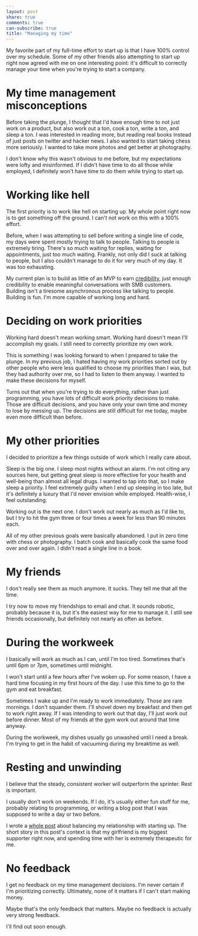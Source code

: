 ```yaml
---
layout: post
share: true
comments: true
can-subscribe: true
title: "Managing my time"
---
```


My favorite part of my full-time effort to start up is that I have 100% control over my schedule. Some of my other friends also attempting to start up right now agreed with me on one interesting point: it's difficult to correctly manage your time when you're trying to start a company.

# My time management misconceptions

Before taking the plunge, I thought that I'd have enough time to not just work on a product, but also work out a ton, cook a ton, write a ton, and sleep a ton. I was interested in reading more, but reading real books instead of just posts on twitter and hacker news. I also wanted to start taking chess more seriously. I wanted to take more photos and get better at photography.

I don't know why this wasn't obvious to me before, but my expectations were lofty and misinformed. If I didn't have time to do all those while employed, I definitely won't have time to do them while trying to start up.

# Working like hell

The first priority is to work like hell on starting up. My whole point right now is to get something off the ground. I can't not work on this with a 100% effort.

Before, when I was attempting to sell before writing a single line of code, my days were spent mostly trying to talk to people. Talking to people is extremely tiring. There's so much waiting for replies, waiting for appointments, just too much waiting. Frankly, not only did I suck at talking to people, but I also couldn't manage to do it for very much of my day. It was too exhausting.

My current plan is to build as little of an MVP to earn <a href="http://www.dillonforrest.com/startup/preselling-to-enterprise-customers/" target="_blank">credibility</a>, just enough credibility to enable meaningful conversations with SMB customers. Building isn't a tiresome asynchronous process like talking to people. Building is fun. I'm more capable of working long and hard.

# Deciding on work priorities

Working hard doesn't mean working smart. Working hard doesn't mean I'll accomplish my goals. I still need to correctly prioritize my own work.

This is something I was looking forward to when I prepared to take the plunge. In my previous job, I hated having my work priorities sorted out by other people who were less qualified to choose my priorities than I was, but they had authority over me, so I had to listen to them anyway. I wanted to make these decisions for myself.

Turns out that when you're trying to do everything, rather than just programming, you have lots of difficult work priority decisions to make. Those are difficult decisions, and you have only your own time and money to lose by messing up. The decisions are still difficult for me today, maybe even more difficult than before.

# My other priorities

I decided to prioritize a few things outside of work which I really care about.

Sleep is the big one. I sleep most nights without an alarm. I'm not citing any sources here, but getting great sleep is more effective for your health and well-being than almost all legal drugs. I wanted to tap into that, so I make sleep a priority. I feel extremely guilty when I end up sleeping in too late, but it's definitely a luxury that I'd never envision while employed. Health-wise, I feel outstanding.

Working out is the next one. I don't work out nearly as much as I'd like to, but I try to hit the gym three or four times a week for less than 90 minutes each.

All of my other previous goals were basically abandoned. I put in zero time with chess or photography. I batch cook and basically cook the same food over and over again. I didn't read a single line in a book.

# My friends

I don't really see them as much anymore. It sucks. They tell me that all the time.

I try now to move my friendships to email and chat. It sounds robotic, probably because it is, but it's the easiest way for me to manage it. I still see friends occasionally, but definitely not nearly as often as before.

# During the workweek

I basically will work as much as I can, until I'm too tired. Sometimes that's until 6pm or 7pm, sometimes until midnight.

I won't start until a few hours after I've woken up. For some reason, I have a hard time focusing in my first hours of the day. I use this time to go to the gym and eat breakfast.

Sometimes I wake up and I'm ready to work immediately. Those are rare mornings. I don't squander them. I'll shovel down my breakfast and then get to work right away. If I was intending to work out that day, I'll just work out before dinner. Most of my friends at the gym work out around that time anyway.

During the workweek, my dishes usually go unwashed until I need a break. I'm trying to get in the habit of vacuuming during my breaktime as well.

# Resting and unwinding

I believe that the steady, consistent worker will outperform the sprinter. Rest is important.

I usually don't work on weekends. If I do, it's usually either fun stuff for me, probably relating to programming, or writing a blog post that I was supposed to write a day or two before.

I wrote a <a href="http://www.dillonforrest.com/startup/balancing-a-relationship-with-starting-up/" target="_blank">whole post</a> about balancing my relationship with starting up. The short story in this post's context is that my girlfriend is my biggest supporter right now, and spending time with her is extremely therapeutic for me.

# No feedback

I get no feedback on my time management decisions. I'm never certain if I'm prioritizing correctly. Ultimately, none of it matters if I can't start making money.

Maybe that's the only feedback that matters. Maybe no feedback is actually very strong feedback.

I'll find out soon enough.
